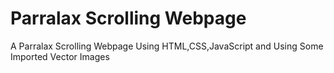 # Parralax Scrolling Webpage

A Parralax Scrolling Webpage Using HTML,CSS,JavaScript and Using Some Imported Vector Images
